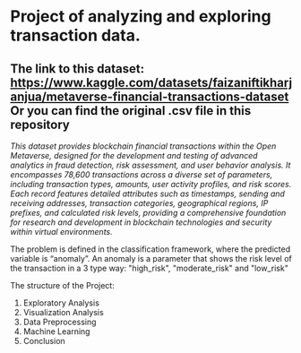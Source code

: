 # Project of analyzing and exploring transaction data.
The link to this dataset: https://www.kaggle.com/datasets/faizaniftikharjanjua/metaverse-financial-transactions-dataset
Or you can find the original .csv file in this repository
----
*This dataset provides blockchain financial transactions within the Open Metaverse, designed for the development and testing of advanced analytics in fraud detection, risk assessment, and user behavior analysis. It encompasses 78,600 transactions across a diverse set of parameters, including transaction types, amounts, user activity profiles, and risk scores. Each record features detailed attributes such as timestamps, sending and receiving addresses, transaction categories, geographical regions, IP prefixes, and calculated risk levels, providing a comprehensive foundation for research and development in blockchain technologies and security within virtual environments.*

The problem is defined in the classification framework, where the predicted variable is “anomaly”. An anomaly is a parameter that shows the risk level of the transaction in a 3 type way: "high_risk", "moderate_risk" and "low_risk"

The structure of the Project:

1. Exploratory Analysis
2. Visualization Analysis
3. Data Preprocessing
4. Machine Learning
5. Conclusion
